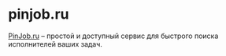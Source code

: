 # pinjob.ru
<a href="http://pinjob.ru">PinJob.ru</a> – простой и доступный сервис для быстрого поиска исполнителей ваших задач.
